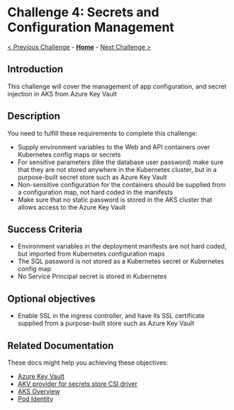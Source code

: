 # Challenge 4: Secrets and Configuration Management

[< Previous Challenge](./03_aks_monitoring.md) - **[Home](../README.md)** - [Next Challenge >](./05-aks_security.md)

## Introduction

This challenge will cover the management of app configuration, and secret injection in AKS from Azure Key Vault

## Description

You need to fulfill these requirements to complete this challenge:

- Supply environment variables to the Web and API containers over Kubernetes config maps or secrets
- For sensitive parameters (like the database user password) make sure that they are not stored anywhere in the Kubernetes cluster, but in a purpose-built secret store such as Azure Key Vault
- Non-sensitive configuration for the containers should be supplied from a configuration map, not hard coded in the manifests
- Make sure that no static password is stored in the AKS cluster that allows access to the Azure Key Vault

## Success Criteria

- Environment variables in the deployment manifests are not hard coded, but imported from Kubernetes configuration maps
- The SQL password is not stored as a Kubernetes secret or Kubernetes config map
- No Service Principal secret is stored in Kubernetes

## Optional objectives

- Enable SSL in the ingress controller, and have its SSL certificate supplied from a purpose-built store such as Azure Key Vault

## Related Documentation

These docs might help you achieving these objectives:

- [Azure Key Vault](https://docs.microsoft.com/azure/key-vault/general/basic-concepts)
- [AKV provider for secrets store CSI driver](https://github.com/Azure/secrets-store-csi-driver-provider-azure)
- [AKS Overview](https://docs.microsoft.com/azure/aks/)
- [Pod Identity](https://github.com/Azure/aad-pod-identity)